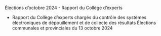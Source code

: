 Élections d’octobre 2024 - Rapport du Collège d’experts

* Rapport du Collège d’experts chargés du contrôle des systèmes électroniques de dépouillement et de collecte des résultats
Élections communales et provinciales du 13 octobre 2024

